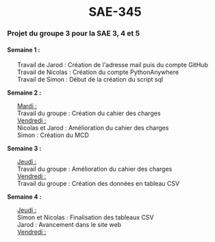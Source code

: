 <style>
.underline {
  text-decoration: underline;
}
</style>

<h1><center>SAE-345</center></h1>
<h3>Projet du groupe 3 pour la SAE 3, 4 et 5</h3>

<h4><strong>Semaine 1 :</strong></h4>
<ol>
Travail de Jarod : Création de l'adresse mail puis du compte GitHub <br>
Travail de Nicolas : Création du compte PythonAnywhere <br>
Travail de Simon : Début de la création du script sql
</ol>
<strong>Semaine 2 :</strong>
<ol>
<div class="underline">Mardi : </div>
Travail du groupe : Création du cahier des charges

<div class="underline">Vendredi : </div>
Nicolas et Jarod : Amélioration du cahier des charges <br>
Simon : Création du MCD
</ol>
<strong>Semaine 3 :</strong>
<ol>
<div class="underline">Jeudi : </div>
Travail du groupe : Amélioration du cahier des charges

<div class="underline">Vendredi : </div>
Travail du groupe : Création des données en tableau CSV 
</ol>
<strong>Semaine 4 :</strong>
<ol>
<div class="underline">Jeudi : </div>
Simon et Nicolas : Finalisation des tableaux CSV <br>
Jarod : Avancement dans le site web

<div class="underline">Vendredi : </div>
</ol>


